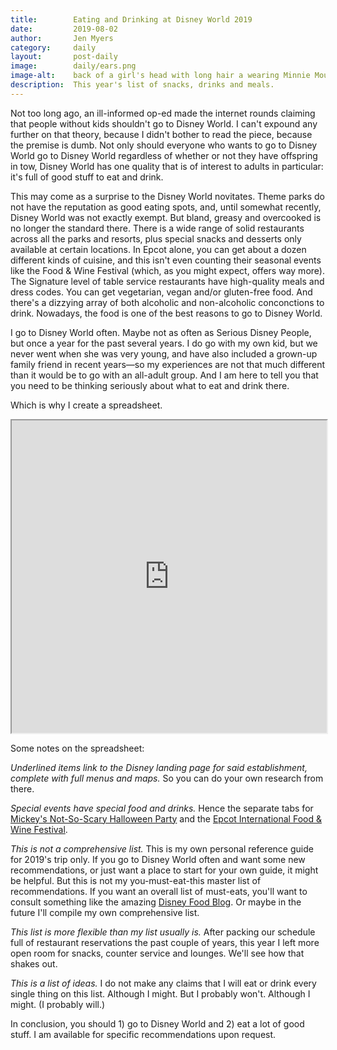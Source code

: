 ```yaml
---
title:        Eating and Drinking at Disney World 2019
date:         2019-08-02
author:       Jen Myers
category:     daily
layout:       post-daily
image:        daily/ears.png
image-alt:    back of a girl's head with long hair a wearing Minnie Mouse ear headband
description:  This year's list of snacks, drinks and meals.
---
```


Not too long ago, an ill-informed op-ed made the internet rounds claiming that people without kids shouldn't go to Disney World. I can't expound any further on that theory, because I didn't bother to read the piece, because the premise is dumb. Not only should everyone who wants to go to Disney World go to Disney World regardless of whether or not they have offspring in tow, Disney World has one quality that is of interest to adults in particular: it's full of good stuff to eat and drink.

<!-- more -->

This may come as a surprise to the Disney World novitates. Theme parks do not have the reputation as good eating spots, and, until somewhat recently, Disney World was not exactly exempt. But bland, greasy and overcooked is no longer the standard there. There is a wide range of solid restaurants across all the parks and resorts, plus special snacks and desserts only available at certain locations. In Epcot alone, you can get about a dozen different kinds of cuisine, and this isn't even counting their seasonal events like the Food & Wine Festival (which, as you might expect, offers way more). The Signature level of table service restaurants have high-quality meals and dress codes. You can get vegetarian, vegan and/or gluten-free food. And there's a dizzying array of both alcoholic and non-alcoholic conconctions to drink. Nowadays, the food is one of the best reasons to go to Disney World.

I go to Disney World often. Maybe not as often as Serious Disney People, but once a year for the past several years. I do go with my own kid, but we never went when she was very young, and have also included a grown-up family friend in recent years—so my experiences are not that much different than it would be to go with an all-adult group. And I am here to tell you that you need to be thinking seriously about what to eat and drink there.

Which is why I create a spreadsheet.

<iframe width="100%" height="500px" src="https://docs.google.com/spreadsheets/d/e/2PACX-1vQEG7SPULxVaFdtSCk0ij-q8bDOYly_RO8b0pmDIpfPxa83-gNTO-vc_lTNy3G6ZboxtEmWr6LuP6uT/pubhtml?widget=true&amp;headers=false"></iframe>

Some notes on the spreadsheet:

_Underlined items link to the Disney landing page for said establishment, complete with full menus and maps._ So you can do your own research from there.

_Special events have special food and drinks._ Hence the separate tabs for [Mickey's Not-So-Scary Halloween Party](https://disneyworld.disney.go.com/events-tours/magic-kingdom/mickeys-not-so-scary-halloween-party/) and the [Epcot International Food & Wine Festival](https://disneyworld.disney.go.com/events-tours/epcot/epcot-international-food-and-wine-festival/).

_This is not a comprehensive list._ This is my own personal reference guide for 2019's trip only. If you go to Disney World often and want some new recommendations, or just want a place to start for your own guide, it might be helpful. But this is not my you-must-eat-this master list of recommendations. If you want an overall list of must-eats, you'll want to consult something like the amazing [Disney Food Blog](http://www.disneyfoodblog.com/). Or maybe in the future I'll compile my own comprehensive list.

_This list is more flexible than my list usually is._ After packing our schedule full of restaurant reservations the past couple of years, this year I left more open room for snacks, counter service and lounges. We'll see how that shakes out.

_This is a list of ideas._ I do not make any claims that I will eat or drink every single thing on this list. Although I might. But I probably won't. Although I might. (I probably will.)

In conclusion, you should 1) go to Disney World and 2) eat a lot of good stuff. I am available for specific recommendations upon request.
